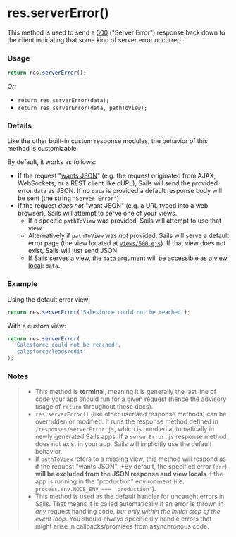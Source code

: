 # res.serverError()

This method is used to send a [500](http://en.wikipedia.org/wiki/List_of_HTTP_status_codes#5xx_Server_Error) ("Server Error") response back down to the client indicating that some kind of server error occurred.


### Usage

```js
return res.serverError();
```

_Or:_
+ `return res.serverError(data);`
+ `return res.serverError(data, pathToView);`


### Details

Like the other built-in custom response modules, the behavior of this method is customizable.

By default, it works as follows:

+ If the request "[wants JSON](http://sailsjs.org/documentation/reference/req/req.wantsJSON.html)" (e.g. the request originated from AJAX, WebSockets, or a REST client like cURL), Sails will send the provided error `data` as JSON.  If no `data` is provided a default response body will be sent (the string `"Server Error"`).
+ If the request _does not_ "want JSON" (e.g. a URL typed into a web browser), Sails will attempt to serve one of your views.
  + If a specific `pathToView` was provided, Sails will attempt to use that view.
  + Alternatively if `pathToView` was _not_ provided, Sails will serve a default error page (the view located at [`views/500.ejs`](http://sailsjs.org/documentation/anatomy/myApp/views/500.ejs.html)).  If that view does not exist, Sails will just send JSON.
  + If Sails serves a view, the `data` argument will be accessible as a [view local](http://sailsjs.org/documentation/concepts/Views/Locals.html): `data`.



### Example

Using the default error view:

```javascript
return res.serverError('Salesforce could not be reached');
```

With a custom view:

```javascript
return res.serverError(
  'Salesforce could not be reached',
  'salesforce/leads/edit'
);
```


### Notes
> + This method is **terminal**, meaning it is generally the last line of code your app should run for a given request (hence the advisory usage of `return` throughout these docs).
>+ `res.serverError()` (like other userland response methods) can be overridden or modified.  It runs the response method defined in `/responses/serverError.js`, which is bundled automatically in newly generated Sails apps.  If a `serverError.js` response method does not exist in your app, Sails will implicitly use the default behavior.
>+ If `pathToView` refers to a missing view, this method will respond as if the request "wants JSON".
>+By default, the specified error (`err`) **will be excluded from the JSON response and view locals** if the app is running in the "production" environment (i.e. `process.env.NODE_ENV === 'production'`).
>+ This method is used as the default handler for uncaught errors in Sails.  That means it is called automatically if an error is thrown in _any_ request handling code, _but only within the initial step of the event loop_.  You should always specifically handle errors that might arise in callbacks/promises from asynchronous code.




<docmeta name="displayName" value="res.serverError()">
<docmeta name="pageType" value="method">

